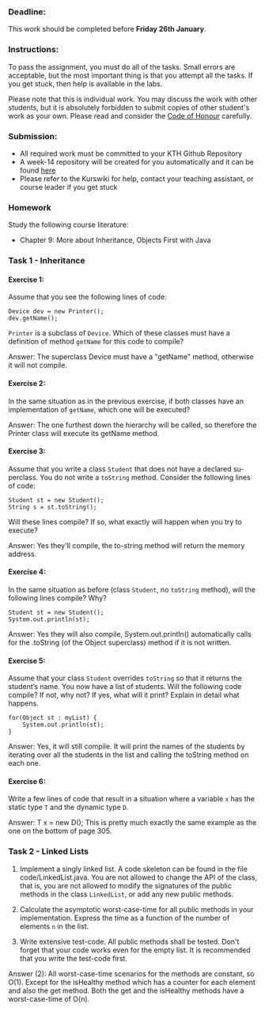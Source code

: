 ### Deadline:
This work should be completed before **Friday 26th January**.

### Instructions:
To pass the assignment, you must do all of the tasks. Small errors are acceptable, but the most important thing is that you attempt all the tasks. If you get stuck, then help is available in the labs.

Please note that this is individual work. You may discuss the work with other students, but it is absolutely forbidden to submit copies of other student's work as your own. Please read and consider the [Code of Honour](https://www.kth.se/csc/utbildning/hederskodex) carefully.

### Submission:
* All required work must be committed to your KTH Github Repository
* A week-14 repository will be created for you automatically and it can be found [here](https://gits-15.sys.kth.se/inda-16)
* Please refer to the Kurswiki for help, contact your teaching assistant, or course leader if you get stuck

### Homework
Study the following course literature:

* Chapter 9: More about Inheritance, Objects First with Java

### Task 1 - Inheritance

#### Exercise 1:
Assume that you see the following lines of code:

	Device dev = new Printer();
	dev.getName();

`Printer` is a subclass of `Device`. Which of these classes must have a definition of method `getName` for this code to compile?

Answer: The superclass Device must have a "getName" method, otherwise it will not compile.


#### Exercise 2:
In the same situation as in the previous exercise, if both classes have an
implementation of `getName`, which one will be executed?

Answer: The one furthest down the hierarchy will be called, so therefore the Printer class will execute its getName method.

#### Exercise 3:
Assume that you write a class `Student` that does not have a declared su-
perclass. You do not write a `toString` method. Consider the following lines of code:

	Student st = new Student();
	String s = st.toString();

Will these lines compile? If so, what exactly will happen when you try to execute?

Answer: Yes they'll compile, the to-string method will return the memory address.

#### Exercise 4:
In the same situation as before (class `Student`, no `toString` method), will the following lines compile? Why?

	Student st = new Student();
	System.out.println(st);

Answer: Yes they will also compile, System.out.println() automatically calls for the .toString (of the Object superclass) method if it is not written.


#### Exercise 5:
Assume that your class `Student` overrides `toString` so that it returns the student’s name. You now have a list of students. Will the following code compile? If not, why not? If yes, what will it print? Explain in detail what happens.

	for(Object st : myList) {
    	System.out.println(st);
	}

Answer: Yes, it will still compile. It will print the names of the students by iterating over all the students in the list and calling the toString method on each one.

#### Exercise 6:
Write a few lines of code that result in a situation where a variable `x` has the static type `T` and the dynamic type `D`.

Answer: T x = new D();
This is pretty much exactly the same example as the one on the bottom of page 305.

### Task 2 - Linked Lists

1. Implement a singly linked list. A code skeleton can be found in the file code/LinkedList.java. You are not allowed to change the API of the class, that is, you are not allowed to modify the signatures of the public methods in the class `LinkedList`, or add any new public methods.

2. Calculate the asymptotic worst-case-time for all public methods in your implementation. Express the time as a function of the number of elements `n` in the list.

3. Write extensive test-code. All public methods shall be tested. Don't forget that your code works even for the empty list. It
is recommended that you write the test-code first.

Answer (2): All worst-case-time scenarios for the methods are constant, so O(1). Except for the isHealthy method which has a
counter for each element and also the get method. Both the get and the isHealthy methods have a worst-case-time of O(n).
